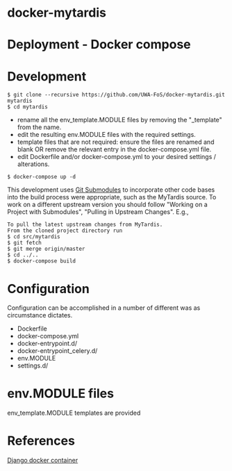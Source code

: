 # docker-mytardis

# Deployment - Docker compose



# Development

```
$ git clone --recursive https://github.com/UWA-FoS/docker-mytardis.git mytardis
$ cd mytardis
```

* rename all the env_template.MODULE files by removing the "_template" from the name.
* edit the resulting env.MODULE files with the required settings.
* template files that are not required: ensure the files are renamed and blank OR remove the relevant entry in the docker-compose.yml file.
* edit Dockerfile and/or docker-compose.yml to your desired settings / alterations.


```
$ docker-compose up -d
```

This development uses [Git Submodules](https://git-scm.com/book/en/v2/Git-Tools-Submodules) to incorporate other code bases into the build process were appropriate, such as the MyTardis source. To work on a different upstream version you should follow "Working on a Project with Submodules", "Pulling in Upstream Changes". E.g.,

```
To pull the latest upstream changes from MyTardis.
From the cloned project directory run
$ cd src/mytardis
$ git fetch
$ git merge origin/master
$ cd ../..
$ docker-compose build
```

# Configuration

Configuration can be accomplished in a number of different was as circumstance dictates.

* Dockerfile
* docker-compose.yml
* docker-entrypoint.d/
* docker-entrypoint_celery.d/
* env.MODULE
* settings.d/

# env.MODULE files

env_template.MODULE templates are provided

# References

[Django docker container](https://github.com/GoHiTech/docker-django)

